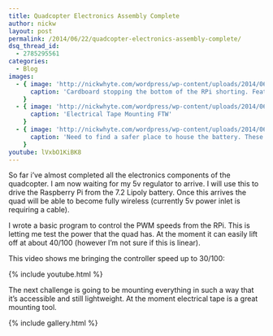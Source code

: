 ```yaml
---
title: Quadcopter Electronics Assembly Complete
author: nickw
layout: post
permalink: /2014/06/22/quadcopter-electronics-assembly-complete/
dsq_thread_id:
  - 2785295561
categories:
  - Blog
images:
  - { image: 'http://nickwhyte.com/wordpress/wp-content/uploads/2014/06/2014-06-22-13.46.51.jpg',
      caption: 'Cardboard stopping the bottom of the RPi shorting. Featuring Electrical Tape Mounting'
    }
  - { image: 'http://nickwhyte.com/wordpress/wp-content/uploads/2014/06/2014-06-22-13.46.57.jpg',
      caption: 'Electrical Tape Mounting FTW'
    }
  - { image: 'http://nickwhyte.com/wordpress/wp-content/uploads/2014/06/2014-06-22-13.47.06.jpg',
      caption: 'Need to find a safer place to house the battery. These things explode.'
    }
youtube: lVxbO1KiBK8
---
```

So far i&#8217;ve almost completed all the electronics components of the quadcopter. I am now waiting for my 5v regulator to arrive. I will use this to drive the Raspberry Pi from the 7.2 Lipoly battery. Once this arrives the quad will be able to become fully wireless (currently 5v power inlet is requiring a cable).

I wrote a basic program to control the PWM speeds from the RPi. This is letting me test the power that the quad has. At the moment it can easily lift off at about 40/100 (however I&#8217;m not sure if this is linear).

This video shows me bringing the controller speed up to 30/100:

{% include youtube.html %}

The next challenge is going to be mounting everything in such a way that it&#8217;s accessible and still lightweight. At the moment electrical tape is a great mounting tool.

{% include gallery.html %}